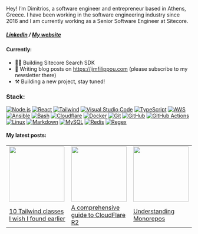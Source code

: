 Hey! I’m Dimitrios, a software engineer and entrepreneur based in Athens, Greece. I have been working in the software engineering industry
since 2016 and I am currently working as a Senior Software Engineer at Sitecore.

<h5>
<a href="https://www.linkedin.com/in/jimfilippou">LinkedIn<a/> /
<a target="__blank" href="https://jimfilippou.com">My website<a/>
</h5>

#### Currently:

- 👨‍💻 Building Sitecore Search SDK
- 📖 Writing blog posts on https://jimfilippou.com (please subscribe to my newsletter there)
- ⚒️ Building a new project, stay tuned!

### Stack:

[![Node.js](https://skills.thijs.gg/icons?i=nodejs)](https://nodejs.org/en)
[![React](https://skills.thijs.gg/icons?i=react)](https://react.dev)
[![Tailwind](https://skills.thijs.gg/icons?i=tailwind)](https://tailwindcss.com/)
[![Visual Studio Code](https://skills.thijs.gg/icons?i=vscode)](https://code.visualstudio.com)
[![TypeScript](https://skills.thijs.gg/icons?i=ts)](https://www.typescriptlang.org)
[![AWS](https://skills.thijs.gg/icons?i=aws)](https://aws.amazon.com)
[![Ansible](https://skills.thijs.gg/icons?i=ansible)](https://ansible.com)
[![Bash](https://skills.thijs.gg/icons?i=bash)](https://gnu.org/software/bash)
[![Cloudflare](https://skills.thijs.gg/icons?i=cloudflare)](https://cloudflare.com)
[![Docker](https://skills.thijs.gg/icons?i=docker)](https://docker.com)
[![Git](https://skills.thijs.gg/icons?i=git)](https://git-scm.com)
[![GitHub](https://skills.thijs.gg/icons?i=github)](https://github.com)
[![GitHub Actions](https://skills.thijs.gg/icons?i=githubactions)](https://github.com/features/actions)
[![Linux](https://skills.thijs.gg/icons?i=linux)](https://linux.org)
[![Markdown](https://skills.thijs.gg/icons?i=md)](https://daringfireball.net/projects/markdown)
[![MySQL](https://skills.thijs.gg/icons?i=mysql)](https://mysql.com)
[![Redis](https://skills.thijs.gg/icons?i=redis)](https://redis.io)
[![Regex](https://skills.thijs.gg/icons?i=regex)](https://regular-expressions.info)

#### My latest posts:

<table>
  <tr>
    <td>
      <a href="https://jimfilippou.com/articles/2024/10-tailwind-classes-i-wish-i-found-earlier" target="_blank" rel="noopener noreferrer">
        <img height="150" src="https://jimfilippou.com/articles/2024/10-tailwind-classes-i-wish-i-found-earlier/opengraph-image.png" />
      </a>
    </td>
    <td>
      <a href="https://jimfilippou.com/articles/2024/a-comprehensive-guide-to-cloudflare-r2" target="_blank" rel="noopener noreferrer">
        <img height="150" src="https://jimfilippou.com/articles/2024/a-comprehensive-guide-to-cloudflare-r2/opengraph-image.jpg" />
      </a>
    </td>
    <td>
      <a href="https://jimfilippou.com/articles/2024/understanding-monorepos" target="_blank" rel="noopener noreferrer">
        <img height="150" src="https://jimfilippou.com/articles/2024/understanding-monorepos/opengraph-image.jpg" />
      </a>
    </td>
  </tr>
  <tr>
    <td>
      <a href="https://jimfilippou.com/articles/2024/10-tailwind-classes-i-wish-i-found-earlier/" target="_blank" rel="noopener noreferrer">10 Tailwind classes I wish I found earlier</a>
    </td>
    <td>
      <a href="https://jimfilippou.com/articles/2024/a-comprehensive-guide-to-cloudflare-r2/" target="_blank" rel="noopener noreferrer">A comprehensive guide to CloudFlare R2</a>
    </td>
    <td>
      <a href="https://jimfilippou.com/articles/2024/understanding-monorepos" target="_blank" rel="noopener noreferrer">Understanding Monorepos</a>
    </td>
  </tr>
</table>
